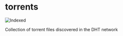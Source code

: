 torrents 
========
![Indexed](https://img.shields.io/badge/indexed-263984-blue)

Collection of torrent files discovered in the DHT network
